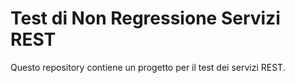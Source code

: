 # Test di Non Regressione Servizi REST

Questo repository contiene un progetto per il test dei servizi REST. 

